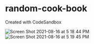 # random-cook-book
Created with CodeSandbox


![Screen Shot 2021-08-16 at 5 18 44 PM](https://user-images.githubusercontent.com/78755069/129587705-9e5fb94d-07e8-41cb-ad31-444fb444fc32.png)
![Screen Shot 2021-08-16 at 5 19 45 PM](https://user-images.githubusercontent.com/78755069/129587715-bd0ab175-bae5-440c-8fbd-11c230fe0982.png)

